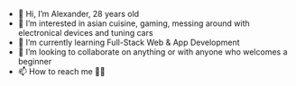 - 👋 Hi, I’m Alexander, 28 years old
- 👀 I’m interested in asian cuisine, gaming, messing around with electronical devices and tuning cars
- 🌱 I’m currently learning Full-Stack Web & App Development
- 💞️ I’m looking to collaborate on anything or with anyone who welcomes a beginner
- 📫 How to reach me 🤷‍♂️

<!---
Raeiwen/Raeiwen is a ✨ special ✨ repository because its `README.md` (this file) appears on your GitHub profile.
You can click the Preview link to take a look at your changes.
--->
